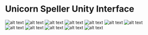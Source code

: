 # Unicorn Speller Unity Interface

[step1]: https://github.com/unicorn-bi/Unicorn-Suite-Hybrid-Black/blob/master/Unicorn%20Speller/Unity/Images/step1.PNG "Step 1"
[step2]: https://github.com/unicorn-bi/Unicorn-Suite-Hybrid-Black/blob/master/Unicorn%20Speller/Unity/Images/step2.PNG "Step 2"
[step3]: https://github.com/unicorn-bi/Unicorn-Suite-Hybrid-Black/blob/master/Unicorn%20Speller/Unity/Images/step3.PNG "Step 3"
[step4]: https://github.com/unicorn-bi/Unicorn-Suite-Hybrid-Black/blob/master/Unicorn%20Speller/Unity/Images/step4.PNG "Step 4"
[step5]: https://github.com/unicorn-bi/Unicorn-Suite-Hybrid-Black/blob/master/Unicorn%20Speller/Unity/Images/step5.PNG "Step 5"
[step6]: https://github.com/unicorn-bi/Unicorn-Suite-Hybrid-Black/blob/master/Unicorn%20Speller/Unity/Images/step6.PNG "Step 6"
[step7]: https://github.com/unicorn-bi/Unicorn-Suite-Hybrid-Black/blob/master/Unicorn%20Speller/Unity/Images/step7.PNG "Step 7"
[step8]: https://github.com/unicorn-bi/Unicorn-Suite-Hybrid-Black/blob/master/Unicorn%20Speller/Unity/Images/step8.PNG "Step 8"
[step9]: https://github.com/unicorn-bi/Unicorn-Suite-Hybrid-Black/blob/master/Unicorn%20Speller/Unity/Images/step9.PNG "Step 9"
[step10]: https://github.com/unicorn-bi/Unicorn-Suite-Hybrid-Black/blob/master/Unicorn%20Speller/Unity/Images/step10.PNG "Step 10"
[step11]: https://github.com/unicorn-bi/Unicorn-Suite-Hybrid-Black/blob/master/Unicorn%20Speller/Unity/Images/step11.PNG "Step 11"
[step12]: https://github.com/unicorn-bi/Unicorn-Suite-Hybrid-Black/blob/master/Unicorn%20Speller/Unity/Images/step12.PNG "Step 12"

![alt text][step1]
![alt text][step2]
![alt text][step3]
![alt text][step4]
![alt text][step5]
![alt text][step6]
![alt text][step7]
![alt text][step8]
![alt text][step9]
![alt text][step10]
![alt text][step11]
![alt text][step12]